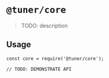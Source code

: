 # `@tuner/core`

> TODO: description

## Usage

```
const core = require('@tuner/core');

// TODO: DEMONSTRATE API
```

